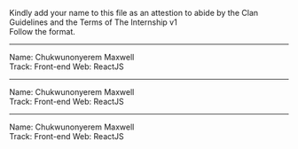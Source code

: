 
Kindly add your name to this file as an attestion to abide by the Clan Guidelines and the Terms of The Internship v1
<br/> Follow the format.<br/> 
___
Name: Chukwunonyerem Maxwell <br/>
Track: Front-end Web: ReactJS
___
Name: Chukwunonyerem Maxwell <br/>
Track: Front-end Web: ReactJS
___
Name: Chukwunonyerem Maxwell <br/>
Track: Front-end Web: ReactJS
